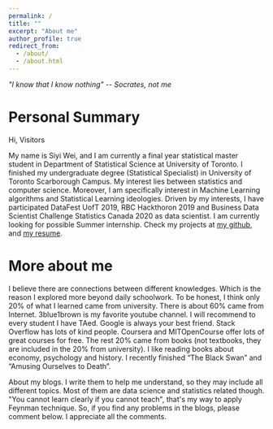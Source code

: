```yaml
---
permalink: /
title: ""
excerpt: "About me"
author_profile: true
redirect_from: 
  - /about/
  - /about.html
---
```

*"I know that I know nothing" -- Socrates, not me*

Personal Summary
===
Hi, Visitors

My name is Siyi Wei, and I am currently a final year statistical master student in Department of Statistical Science at University of Toronto. I finished my undergraduate degree (Statistical Specialist) in University of Toronto Scarborough Campus. My interest lies between statistics and computer science. Moreover, I am specifically interest in Machine Learning algorithms and Statistical Learning ideologies. Driven by my interests, I have participated DataFest UofT 2019, RBC Hackthoron 2019 and Business Data Scientist Challenge Statistics Canada 2020 as data scientist.
I am currently looking for possible Summer internship. Check my projects at [my github](https://github.com/superp0tat0/), and [my resume](https://superp0tat0.github.io/files/resume.pdf).


More about me
===

I believe there are connections between different knowledges. Which is the reason I explored more beyond daily schoolwork.  To be honest, I think only 20% of what I learned came from university. There is about 60% came from Internet. 3blue1brown is my favorite youtube channel. I will recommend to every student I have TAed. Google is always your best friend. Stack Overflow has lots of kind people. Coursera and MITOpenCourse offer lots of great courses for free. The rest 20% came from books (not textbooks, they are included in the 20% from university). I like reading books about economy, psychology and history. I recently finished “The Black Swan” and “Amusing Ourselves to Death”.

About my blogs. I write them to help me understand, so they may include all different topics. Most of them are data science and statistics related though. "You cannot learn clearly if you cannot teach", that's my way to apply Feynman technique. So, if you find any problems in the blogs, please comment below. I appreciate all the comments.


